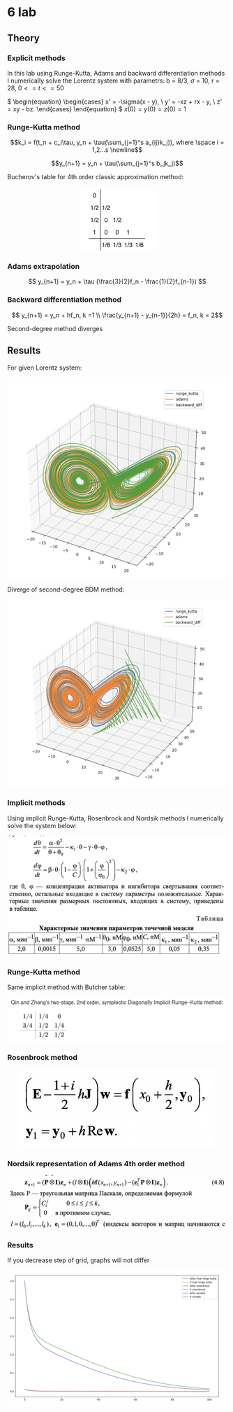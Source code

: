 # 6 lab

## Theory
### Explicit methods
In this lab using Runge-Kutta, Adams and backward differentiation methods I numerically solve the Lorentz system with parametrs: b = 8/3, $\sigma$ = 10, r = 28, $0 <= t <= 50$

$
\begin{equation}
 \begin{cases}
   x' = -\sigma(x - y),
   \\
   y' = -xz + rx - y,
   \\
   z' = xy - bz.
 \end{cases}
\end{equation}
$
$x(0) = y(0) = z(0) = 1$

### Runge-Kutta method
$$k_i = f(t_n + c_i\tau, y_n + \tau(\sum_{j=1}^s a_{ij}k_j)), where \space i = 1,2...s \newline$$

$$y_{n+1} = y_n + \tau(\sum_{j=1}^s b_jk_j)$$

Bucherov's table for 4th order classic approximation method:
<p align="center">
  <img src="images/runge_kutta.png">
</p>


### Adams extrapolation
$$
y_{n+1} = y_n + \tau (\frac{3}{2}f_n - \frac{1}{2}f_{n-1})
$$

### Backward differentiation method
$$
y_{n+1} = y_n + hf_n, k =1
\\
\frac{y_{n+1} - y_{n-1}}{2h} = f_n, k = 2$$

Second-degree method diverges

## Results
For given Lorentz system:
<p align="center">
  <img src="graphs/explicit.png">
</p>

Diverge of second-degree BDM method:
<p align="center">
  <img src="graphs/diverge.png">
</p>


### Implicit methods
Using implicit Runge-Kutta, Rosenbrock and Nordsik methods I numerically solve the system below:

<p align="center">
  <img src="images/implicit_task.jpg">
</p>

### Runge-Kutta method

Same implicit method with Butcher table:
<p align="center">
  <img src="images/implicit_runge_kutta.png">
</p>

### Rosenbrock method
<p align="center">
  <img src="images/rosenbrock.png">
</p>

### Nordsik representation of Adams 4th order method
<p align="center">
  <img src="images/nordsik.png">
</p>

### Results

If you decrease step of grid, graphs will not differ

<p align="center">
  <img src="graphs/implicit.png">
</p>
